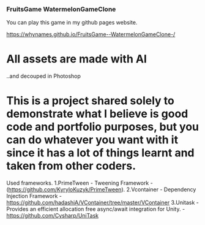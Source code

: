### FruitsGame WatermelonGameClone


You can play this game in my github pages website.

https://whynames.github.io/FruitsGame--WatermelonGameClone-/

# All assets are made with AI 

..and decouped in Photoshop

# This is a project shared solely to demonstrate what I believe is good code and portfolio purposes, but you can do whatever you want with it since it has a lot of things learnt and taken from other coders. 

Used frameworks.
1.PrimeTween - Tweening Framework - (https://github.com/KyryloKuzyk/PrimeTween).
2.Vcontainer - Dependency Injection Framework - https://github.com/hadashiA/VContainer/tree/master/VContainer
3.Unitask - Provides an efficient allocation free async/await integration for Unity. -  https://github.com/Cysharp/UniTask
